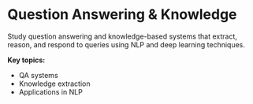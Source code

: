 # Question Answering & Knowledge

Study question answering and knowledge-based systems that extract, reason, and respond to queries using NLP and deep learning techniques.

**Key topics:**
- QA systems
- Knowledge extraction
- Applications in NLP 